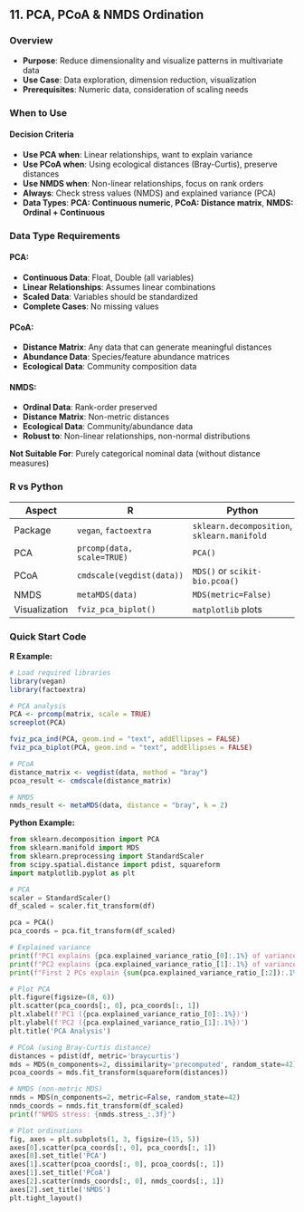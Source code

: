 ## **11. PCA, PCoA & NMDS Ordination**

### Overview
- **Purpose**: Reduce dimensionality and visualize patterns in multivariate data
- **Use Case**: Data exploration, dimension reduction, visualization
- **Prerequisites**: Numeric data, consideration of scaling needs

### When to Use
#### Decision Criteria
- **Use PCA when**: Linear relationships, want to explain variance
- **Use PCoA when**: Using ecological distances (Bray-Curtis), preserve distances
- **Use NMDS when**: Non-linear relationships, focus on rank orders
- **Always**: Check stress values (NMDS) and explained variance (PCA)
- **Data Types**: **PCA: Continuous numeric**, **PCoA: Distance matrix**, **NMDS: Ordinal + Continuous**

### Data Type Requirements

#### PCA:
- **Continuous Data**: Float, Double (all variables)
- **Linear Relationships**: Assumes linear combinations
- **Scaled Data**: Variables should be standardized
- **Complete Cases**: No missing values

#### PCoA:
- **Distance Matrix**: Any data that can generate meaningful distances
- **Abundance Data**: Species/feature abundance matrices
- **Ecological Data**: Community composition data

#### NMDS:
- **Ordinal Data**: Rank-order preserved
- **Distance Matrix**: Non-metric distances
- **Ecological Data**: Community/abundance data
- **Robust to**: Non-linear relationships, non-normal distributions

**Not Suitable For**: Purely categorical nominal data (without distance measures)

### R vs Python

| Aspect | R | Python |
|--------|---|--------|
| Package | `vegan`, `factoextra` | `sklearn.decomposition`, `sklearn.manifold` |
| PCA | `prcomp(data, scale=TRUE)` | `PCA()` |
| PCoA | `cmdscale(vegdist(data))` | `MDS()` or `scikit-bio.pcoa()` |
| NMDS | `metaMDS(data)` | `MDS(metric=False)` |
| Visualization | `fviz_pca_biplot()` | `matplotlib` plots |

### Quick Start Code

**R Example:**
```r
# Load required libraries
library(vegan)
library(factoextra)

# PCA analysis
PCA <- prcomp(matrix, scale = TRUE)
screeplot(PCA)

fviz_pca_ind(PCA, geom.ind = "text", addEllipses = FALSE)
fviz_pca_biplot(PCA, geom.ind = "text", addEllipses = FALSE)

# PCoA
distance_matrix <- vegdist(data, method = "bray")
pcoa_result <- cmdscale(distance_matrix)

# NMDS
nmds_result <- metaMDS(data, distance = "bray", k = 2)
```

**Python Example:**
```python
from sklearn.decomposition import PCA
from sklearn.manifold import MDS
from sklearn.preprocessing import StandardScaler
from scipy.spatial.distance import pdist, squareform
import matplotlib.pyplot as plt

# PCA
scaler = StandardScaler()
df_scaled = scaler.fit_transform(df)

pca = PCA()
pca_coords = pca.fit_transform(df_scaled)

# Explained variance
print(f"PC1 explains {pca.explained_variance_ratio_[0]:.1%} of variance")
print(f"PC2 explains {pca.explained_variance_ratio_[1]:.1%} of variance")
print(f"First 2 PCs explain {sum(pca.explained_variance_ratio_[:2]):.1%} total")

# Plot PCA
plt.figure(figsize=(8, 6))
plt.scatter(pca_coords[:, 0], pca_coords[:, 1])
plt.xlabel(f'PC1 ({pca.explained_variance_ratio_[0]:.1%})')
plt.ylabel(f'PC2 ({pca.explained_variance_ratio_[1]:.1%})')
plt.title('PCA Analysis')

# PCoA (using Bray-Curtis distance)
distances = pdist(df, metric='braycurtis')
mds = MDS(n_components=2, dissimilarity='precomputed', random_state=42)
pcoa_coords = mds.fit_transform(squareform(distances))

# NMDS (non-metric MDS)
nmds = MDS(n_components=2, metric=False, random_state=42)
nmds_coords = nmds.fit_transform(df_scaled)
print(f"NMDS stress: {nmds.stress_:.3f}")

# Plot ordinations
fig, axes = plt.subplots(1, 3, figsize=(15, 5))
axes[0].scatter(pca_coords[:, 0], pca_coords[:, 1])
axes[0].set_title('PCA')
axes[1].scatter(pcoa_coords[:, 0], pcoa_coords[:, 1])
axes[1].set_title('PCoA')
axes[2].scatter(nmds_coords[:, 0], nmds_coords[:, 1])
axes[2].set_title('NMDS')
plt.tight_layout()
```
